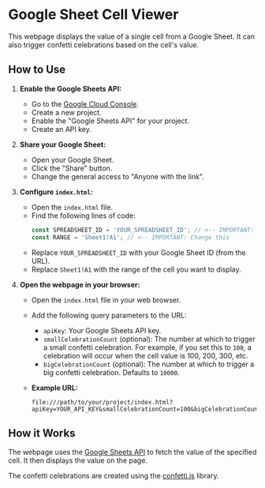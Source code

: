 # Google Sheet Cell Viewer

This webpage displays the value of a single cell from a Google Sheet. It can also trigger confetti celebrations based on the cell's value.

## How to Use

1.  **Enable the Google Sheets API:**
    *   Go to the [Google Cloud Console](https://console.cloud.google.com/).
    *   Create a new project.
    *   Enable the "Google Sheets API" for your project.
    *   Create an API key.

2.  **Share your Google Sheet:**
    *   Open your Google Sheet.
    *   Click the "Share" button.
    *   Change the general access to "Anyone with the link".

3.  **Configure `index.html`:**
    *   Open the `index.html` file.
    *   Find the following lines of code:
        ```javascript
        const SPREADSHEET_ID = 'YOUR_SPREADSHEET_ID'; // <-- IMPORTANT: Change this
        const RANGE = 'Sheet1!A1'; // <-- IMPORTANT: Change this
        ```
    *   Replace `YOUR_SPREADSHEET_ID` with your Google Sheet ID (from the URL).
    *   Replace `Sheet1!A1` with the range of the cell you want to display.

4.  **Open the webpage in your browser:**
    *   Open the `index.html` file in your web browser.
    *   Add the following query parameters to the URL:
        *   `apiKey`: Your Google Sheets API key.
        *   `smallCelebrationCount` (optional): The number at which to trigger a small confetti celebration. For example, if you set this to `100`, a celebration will occur when the cell value is 100, 200, 300, etc.
        *   `bigCelebrationCount` (optional): The number at which to trigger a big confetti celebration. Defaults to `10000`.

    *   **Example URL:**
        ```
        file:///path/to/your/project/index.html?apiKey=YOUR_API_KEY&smallCelebrationCount=100&bigCelebrationCount=1000
        ```

## How it Works

The webpage uses the [Google Sheets API](https://developers.google.com/sheets/api) to fetch the value of the specified cell. It then displays the value on the page.

The confetti celebrations are created using the [confetti.js](https://confetti.js.org/) library.
